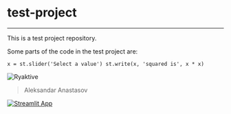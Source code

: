 # test-project
------------------------------

This is a test project repository.


Some parts of the code in the test project are:

`x = st.slider('Select a value')
st.write(x, 'squared is', x * x)`


![Ryaktive](https://th.bing.com/th/id/OIP.vB9QNHefr6wcyoMDHqtsXwHaB0?pid=ImgDet&rs=1)

> Aleksandar Anastasov




[![Streamlit App](https://static.streamlit.io/badges/streamlit_badge_black_white.svg)](https://share.streamlit.io/aleksandar-ryaktive/test-project/main/my_first_app.py)
